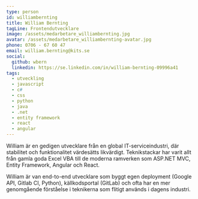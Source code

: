```yaml
---
type: person
id: williambernting
title: William Bernting
tagLine: Frontendutvecklare
image: /assets/medarbetare_williambernting.jpg
avatar: /assets/medarbetare_williambernting-avatar.jpg
phone: 0706 - 67 60 47
email: william.bernting@kits.se
social:
  github: wbern
  linkedin: https://se.linkedin.com/in/william-bernting-09996a41
tags:
  - utveckling
  - javascript
  - c#
  - css
  - python
  - java
  - .net
  - entity framework
  - react
  - angular
---
```


William är en gedigen utvecklare från en global IT-serviceindustri, där stabilitet och funktionalitet värdesätts likvärdigt. Teknikstackar har varit allt från gamla goda Excel VBA till de moderna ramverken som ASP.NET MVC, Entity Framework, Angular och React.

William är van end-to-end utvecklare som byggt egen deployment (Google API, Gitlab CI, Python), källkodsportal (GitLab) och ofta har en mer genomgående förståelse i teknikerna som flitigt används i dagens industri.
